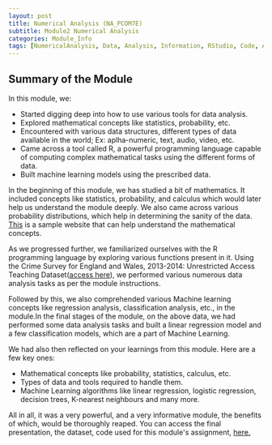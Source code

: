 ```yaml
---
layout: post
title: Numerical Analysis (NA_PCOM7E)
subtitle: Module2 Numerical Analysis
categories: Module_Info
tags: [NumericalAnalysis, Data, Analysis, Information, RStudio, Code, AI]
---
```


## Summary of the Module
In this module, we:
- Started digging deep into how to use various tools for data analysis.
- Explored mathematical concepts like statistics, probability, etc.
- Encountered with various data structures, different types of data available in the world; Ex: aplha-numeric, text, audio, video, etc.
- Came across a tool called R, a powerful programming language capable of computing complex mathematical tasks using the different forms of data.
- Built machine learning models using the prescribed data.
 
In the beginning of this module, we has studied a bit of mathematics. It included concepts like statistics, probability, and calculus which would later help us understand the module deeply. We also came across various probability distributions, which help in determining the sanity of the data. [This](https://demonstrations.wolfram.com/MarbleProbability/) is a sample website that can help understand the mathematical concepts.

As we progressed further, we familiarized ourselves with the R programming language by exploring various functions present in it. Using the Crime Survey for England and Wales, 2013-2014: Unrestricted Access Teaching Dataset([access here](https://beta.ukdataservice.ac.uk/datacatalogue/studies/study?id=8011#!/details)), we performed various numerous data analysis tasks as per the module instructions. 

Followed by this, we also comprehended various Machine learning concepts like regression analysis, classification analysis, etc., in the module.In the final stages of the module, on the above data, we had performed some data analysis tasks and built a linear regression model and a few classification models, which are a part of Machine Learning.

We had also then reflected on your learnings from this module. Here are a few key ones:
- Mathematical concepts like probability, statistics, calculus, etc.
- Types of data and tools required to handle them.
- Machine Learning algorithms like linear regression, logistic regression, decision trees, K-nearest neighbours and many more.

All in all, it was a very powerful, and a very informative module, the benefits of which, would be thoroughly reaped. You can access the final presentation, the dataset, code used for this module's assignment, [here.](https://github.com/Bharadwaj-GLN/Bharadwaj-GLN/tree/main/Uni-Essex-files/Numerical-Analysis)
